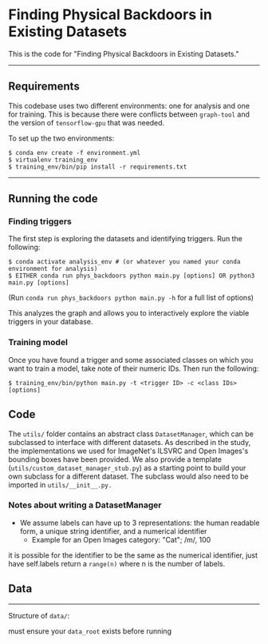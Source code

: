 # Finding Physical Backdoors in Existing Datasets
This is the code for "Finding Physical Backdoors in Existing Datasets."

---

## Requirements

This codebase uses two different environments: one for analysis and one for training. This is because there were conflicts between `graph-tool` and the version of `tensorflow-gpu` that was needed.

To set up the two environments:
```
$ conda env create -f environment.yml
$ virtualenv training_env
$ training_env/bin/pip install -r requirements.txt
```

---

## Running the code
### Finding triggers
The first step is exploring the datasets and identifying triggers. Run the following:
```
$ conda activate analysis_env # (or whatever you named your conda environment for analysis)
$ EITHER conda run phys_backdoors python main.py [options] OR python3 main.py [options]
```
(Run `conda run phys_backdoors python main.py -h` for a full list of options)

This analyzes the graph and allows you to interactively explore the viable triggers in your database.

### Training model
Once you have found a trigger and some associated classes on which you want to train a model, take note of their numeric IDs. Then run the following:
```
$ training_env/bin/python main.py -t <trigger ID> -c <class IDs> [options]
```


## Code

The `utils/` folder contains an abstract class `DatasetManager`, which can be subclassed to interface with different datasets. As described in the study, the implementations we used for ImageNet's ILSVRC and Open Images's bounding boxes have been provided. We also provide a template (`utils/custom_dataset_manager_stub.py`) as a starting point to build your own subclass for a different dataset. The subclass would also need to be imported in `utils/__init__.py.`

### Notes about writing a DatasetManager

- We assume labels can have up to 3 representations: the human readable form, a unique string identifier, and a numerical identifier
	- Example for an Open Images category: "Cat"; /m/, 100

it is possible for the identifier to be the same as the numerical identifier, just have self.labels return a `range(n)` where n is the number of labels. 

## Data

---

Structure of `data/`:

must ensure your `data_root` exists before running
